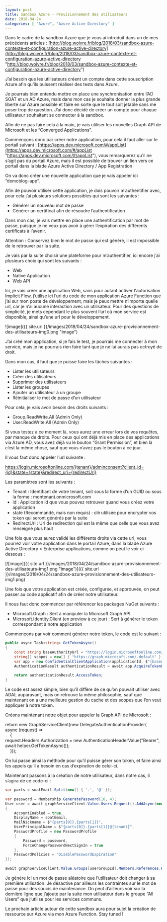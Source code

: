 ```yaml
---
layout: post
title: Sandbox Azure - Provisionnement des utilisateurs
date: 2018-04-24
categories: [ "Azure", "Azure Active Directory" ]
---
```


Dans le cadre de la sandbox Azure que je vous ai introduit dans un de mes précédents articles : [http://blog.woivre.fr/blog/2018/03/sandbox-azure-contexte-et-configuration-azure-active-directory](http://blog.woivre.fr/blog/2018/03/sandbox-azure-contexte-et-configuration-azure-active-directory "http://blog.woivre.fr/blog/2018/03/sandbox-azure-contexte-et-configuration-azure-active-directory")

  

J’ai besoin que les utilisateurs créent un compte dans cette souscription Azure afin qu’ils puissent réaliser des tests dans Azure.

Je pourrais bien entendu mettre en place une synchronisation entre l’AD SOAT et un AD Azure, mais dans mon cas je souhaite donner la plus grande liberté sur Azure possible et faire en sorte que le tout soit jetable sans me poser trop de question. J’ai donc décidé de créer un compte pour chaque utilisateur souhaitant se connecter à la sandbox.

  

Afin de ne pas faire cela à la main, je vais utiliser les nouvelles Graph API de Microsoft et les “Converged Applications”.

Commençons donc par créer notre application, pour cela il faut aller sur le portail suivant : [https://apps.dev.microsoft.com/#/appList](https://apps.dev.microsoft.com/#/appList "https://apps.dev.microsoft.com/#/appList"), vous remarquerez qu’il ne s’agit pas du portail Azure, mais il est possible de trouver un lien vers ce portail dans la blade Azure Active Directory / App Registration

On va donc créer une nouvelle application que je vais appeler ici “demoblog-app”.

Afin de pouvoir utiliser cette application, je dois pouvoir m’authentifier avec, pour cela j’ai plusieurs solutions possibles qui sont les suivantes :

*   Générer un nouveau mot de passe
*   Générer un certificat afin de résoudre l’authentification

Dans mon cas, je vais mettre en place une authentification par mot de passe, puisque je ne veux pas avoir à gérer l’expiration des différents certificats à l’avenir.

Attention : Conservez bien le mot de passe qui est généré, il est impossible de le retrouver par la suite.

  

Je vais par la suite choisir une plateforme pour m’authentifier, ici encore j’ai plusieurs choix qui sont les suivants :

*   Web
*   Native Application
*   Web API

Ici, je vais créer une application Web, sans pour autant activer l'autorisation Implicit Flow, j’utilise ici l’url du code de mon application Azure Function que j’ai sur mon poste de développement, mais je peux mettre n’importe quelle url, car je n’ai aucune interaction avec un utilisateur. Pour des questions de simplicité, je mets cependant le plus souvent l’url où mon service est disponible, ainsi qu’une url pour le développement.

  

![image]({{ site.url }}/images/2018/04/24/sandbox-azure-provisionnement-des-utilisateurs-img0.png "image")

  

J’ai créé mon application, si je fais le test, je pourrais me connecter à mon service, mais je ne pourrais rien faire tant que je ne lui aurais pas octroyé de droit.

Dans mon cas, il faut que je puisse faire les tâches suivantes :

*   Lister les utilisateurs
*   Créer des utilisateurs
*   Supprimer des utilisateurs
*   Lister les groupes
*   Ajouter un utilisateur à un groupe
*   Réinitialiser le mot de passe d’un utilisateur

Pour cela, je vais avoir besoin des droits suivants :

*   Group.ReadWrite.All (Admin Only)
*   User.ReadWrite.All (Admin Only)

Si vous testez à ce moment là, vous aurez une erreur lors de vos requêtes, par manque de droits. Pour ceux qui ont déjà mis en place des applications via Azure AD, vous avez déjà vu le bouton “Grant Permission”, et bien là c’est la même chose, sauf que vous n’avez pas le bouton à ce jour.

Il vous faut donc appeler l’url suivante :

https://login.microsoftonline.com/{tenant}/adminconsent?client_id={id}&state={state}&redirect_uri={redirectUri}

Les paramètres sont les suivants :

*   Tenant : Identifiant de votre tenant, soit sous la forme d’un GUID ou sous la forme : montenant.onmicrosoft.com
*   Id : Application id que vous pouvez retrouver quand vous créez votre application
*   state (Recommandé, mais non requis) : clé utilisée pour encrypter vos token qui seront générés par la suite
*   RedirectUri : Url de redirection qui est la même que celle que vous avez renseigné plus haut

Une fois que vous aurez validé les différents droits via cette url, vous pourrez voir votre application dans le portail Azure, dans la blade Azure Active Directory > Enterprise applications, comme on peut le voir ci dessous :

[![image]({{ site.url }}/images/2018/04/24/sandbox-azure-provisionnement-des-utilisateurs-img1.png "image")]({{ site.url }}/images/2018/04/24/sandbox-azure-provisionnement-des-utilisateurs-img1.png)

Une fois que votre application est créée, configurée, et approuvée, on peut passer au code applicatif afin de créer notre utilisateur.

Il nous faut donc commencer par référencer les packages NuGet suivants :

*   Microsoft.Graph : Sert à manipuler la Microsoft Graph API
*   Microsoft.Identity.Client (en preview à ce jour) : Sert à générer le token correspondant à notre application

Commençons par voir comment générer notre token, le code est le suivant :

  
```csharp
public async Task<string> GetTokenAsync()  
{  
    const string baseAuthorityUrl = "https://login.microsoftonline.com/";  
    string[] scopes = new[] { "https://graph.microsoft.com/.default" };  
    var app = new ConfidentialClientApplication(applicationId, $"{baseAuthorityUrl}{tenantId}", redirectUrl, new ClientCredential(applicationSecret), null, new TokenCache());  
    AuthenticationResult authenticationResult = await app.AcquireTokenForClientAsync(scopes);  
  
    return authenticationResult.AccessToken;  
}
```

Le code est assez simple, bien qu’il diffère de ce qu’on pouvait utiliser avec ADAL auparavant, mais on retrouve la même philosophie, sauf que maintenant on a une meilleure gestion du cache et des scopes que l’on veut appliquer à notre token.

Créons maintenant notre objet pour appeler la Graph API de Microsoft :

return  new GraphServiceClient(new DelegateAuthenticationProvider(  
 async (request) =>  
    {  
request.Headers.Authorization = new AuthenticationHeaderValue("Bearer", await helper.GetTokenAsync());  
    }));

On lui passe ainsi la méthode pour qu’il puisse gérer son token, et faire ainsi les appels qu’il a besoin en cas d’expiration de celui-ci.

Maintenant passons à la création de notre utilisateur, dans notre cas, il s’agira de ce code-ci :

```csharp
var parts = soatEmail.Split(new[] { '.', '@' });  
  
var password = Membership.GeneratePassword(16, 4);  
User user = await graphServiceClient.Value.Users.Request().AddAsync(new User  
{  
    AccountEnabled = true,  
    DisplayName = soatEmail,  
    MailNickname = $"{parts[0]}.{parts[1]}",  
    UserPrincipalName = $"{parts[0]}.{parts[1]}@{tenant}",  
    PasswordProfile = new PasswordProfile  
    {  
        Password = password,  
        ForceChangePasswordNextSignIn = true  
    },  
    PasswordPolicies = "DisablePasswordExpiration"  
});  
  
await graphServiceClient.Value.Groups[userGroupId].Members.References.Request().AddAsync(user);
```

Je génère ici un mot de passe aléatoire que l’utilisateur doit changer à sa première utilisation. Je désactive par ailleurs les contraintes sur le mot de passe pour des soucis de maintenance. On peut d’ailleurs voir sur la dernière ligne que j’ajoute par la suite mon utilisateur dans le groupe “All Users” que j’utilise pour les services communs.

  

Le prochain article autour de cette sandbox aura pour sujet la création de ressource sur Azure via mon Azure Function. Stay tuned !